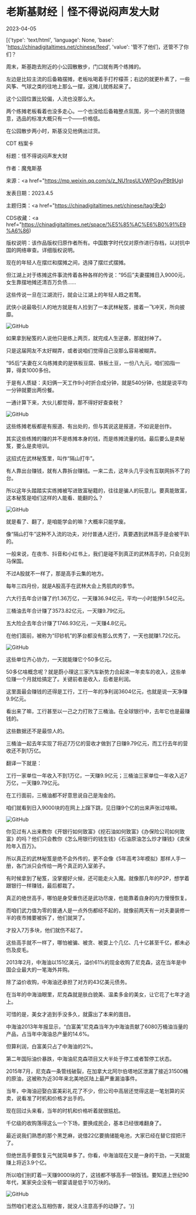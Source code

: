 # 老斯基财经｜怪不得说闷声发大财

2023-04-05

[{'type': 'text/html', 'language': None, 'base': 'https://chinadigitaltimes.net/chinese/feed', 'value': '管不了他们，还管不了你们？

周末，斯基跑去附近的小公园散散步，门口就有两个练摊的。

左边是比较主流的后备箱摆摊，老板吆喝着手打柠檬茶；右边的就更朴素了，一些风筝、气球之类的往地上那么一摆，这摊儿就练起来了。

这个公园位置比较偏，人流也没那么大。

两个练摊老板看着也没多走心。一个也没给后备箱整点氛围，另一个进的货很随意，选品的标准大概只有一个——价格低。

在公园散步两小时，斯基没见他俩出过货。



CDT 档案卡

标题：怪不得说闷声发大财

作者：魔鬼斯基

来源：<a href="https://mp.weixin.qq.com/s/z_NU1rpsULVWPGgyPBt9Ug)

发表日期：2023.4.5

主题归类：<a href="https://chinadigitaltimes.net/chinese/tag/央企)

CDS收藏：<a href="https://chinadigitaltimes.net/space/%E5%85%AC%E6%B0%91%E9%A6%86)

版权说明：该作品版权归原作者所有。中国数字时代仅对原作进行存档，以对抗中国的网络审查。详细版权说明。





现在的年轻人在摆烂和摆摊之间，选择了摆烂式摆摊。

但江湖上对于练摊这件事流传着各种各样的传说：“95后”夫妻摆摊日入9000元，女生靠摆地摊还清百万负债……

这些传说一旦在江湖流行，就会让江湖上的年轻人趋之若鹜。

武侠小说最吸引人的地方就是有人捡到了一本武林秘笈，接着一飞冲天，所向披靡。

![GitHub](https://chinadigitaltimes.net/chinese/files/2023/04/post-694602-642da3f4b504c.)

如果拿到秘笈的人说他只是练上两页，就完成人生逆袭，那就封神了。

只是这届网友不太好糊弄，或者说咱们觉得自己没那么容易被糊弄。

“95后”夫妻在义乌练摊卖的是铁板豆腐、铁板土豆，一份八九元，咱们掐指一算，得卖1000多份。

于是有人质疑：夫妇俩一天工作9小时折合成分钟，就是540分钟，也就是说平均一分钟就要出两份餐。

一通计算下来，大伙儿都觉得，那不得好好查查税？

![GitHub](https://chinadigitaltimes.net/chinese/files/2023/04/post-694602-642da3f4bead1.)

这些练摊老板都是有报道、有出处的，但与其说这是报道，不如说是创作。

其实这些练摊的赚的并不是练摊本身的钱，而是练摊流量的钱。最后要么是卖秘笈，要么是卖培训。

这招式在武林秘笈里，叫作“隔山打牛”。

有人靠出台赚钱，就有人靠拆台赚钱。一来二去，这年头几乎没有互联网拆不了的台。

所以这年头踏踏实实练摊被写进致富秘籍的，往往是骗人的玩意儿。要真能致富，这本秘笈是咱们这样的人能看、能翻的么？

![GitHub](https://chinadigitaltimes.net/chinese/files/2023/04/post-694602-642da3f4c98d4.)

就是看了、翻了，是咱能学会的嘛？大概率只能学废。

像“隔山打牛”这种不入流的功夫，对付普通人还行，真要遇到武林高手是会被干趴的。

一般来说，在夜市、抖音和小红书上，我们是碰不到真正的武林高手的，只会见到马保国。

不过A股就不一样了，那是高手云集的地方。

每年三四月份，就是A股高手在武林大会上秀肌肉的季节。



六大行去年合计赚了约1.36万亿，一天赚36.94亿元，平均一小时能挣1.54亿元。

三桶油去年合计赚了3573.82亿元，一天赚9.79亿元。

五大险企去年合计赚了1746.93亿元，一天赚4.8亿元。



在他们面前，被称为“印钞机”的茅台都没有那么优秀了，一天也就赚1.72亿元。

![GitHub](https://chinadigitaltimes.net/chinese/files/2023/04/post-694602-642da3f4d3568.)

这些单位齐心协力，一天就能赚它个50多亿元。

50多亿啥概念呢？就是蔚小理这三家汽车新势力合起来一年卖车的收入，这些单位赚一个月就给搞定了。关键前者是收入，后者是利润。

这里面最会赚钱的还得是工行，工行一年的净利润3604亿元，也就是说一天净赚9.9亿元。

看出来了嘛，工行甚至以一己之力打败了三桶油。在全球银行中，去年它也是最赚钱的。

这些数据还不是最惊人的。

三桶油一起去年实现了将近7万亿的营收才做到了日赚9.79亿元，而工行去年的营收还不到1万亿。

翻译一下就是：



工行一家单位一年收入不到1万亿，一天赚9.9亿元；三桶油三家单位一年收入近7万亿，一天赚9.79亿元。



在工行面前，三桶油都不好意思说自己是淘金的。

咱们就看到日入9000块的在网上上蹿下跳，见日赚9个亿的出来声张过啥嘛。

![GitHub](https://chinadigitaltimes.net/chinese/files/2023/04/post-694602-642da3f4dcd18.)

你见过有人出来教你《开银行如何致富》《挖石油如何致富》《办保险公司如何致富》的吗？他们只会教你《怎么用银行的钱生钱》《石油原油怎么炒才赚钱》《卖保险年入百万》。

所以真正的武林秘笈是绝不会外传的，更不会像《5年高考3年模拟》那样人手一册，各门派只会传给一两个真正的入室弟子。

有时候拿到了秘笈，没掌握好火候，还可能走火入魔。就像那几年的P2P，想学着跟银行一样赚钱，最后都栽了。

真正的绝世高手，哪怕是身受重伤还是武功尽废，也能靠着自身的内力慢慢恢复。

而咱们武力值为零的普通人是一点外伤都经不起的，就像前两天有一对夫妻装修一半的夜市摊要被拆了，他们就哭了。

才投入7万多块，他们就伤不起了。

这些高手就不一样了，哪怕被骗、被贪、被耍上个几亿、几十亿甚至千亿，都未必伤及皮毛。

2013年2月，中海油以151亿美元，溢价61%的现金收购了尼克森，这在当年是中国企业最大的一笔海外并购。

除了溢价收购，中海油还承担了对方的43亿美元债务。

在当年的中海油眼里，尼克森就是肤白貌美、温柔多金的美女，让它花了七年才追上。

可惜的是，美女才追到手没多久，就露出了本来的面目。

中海油2013年年报显示，“白富美”尼克森当年为中海油贡献了6080万桶油当量的产品，占当年中海油总产量的14.6%。

但算利润，白富美只占了中海油的2%。

第二年国际油价暴跌，中海油尼克森项目又大半处于停工或者暂停工状态。

2015年7月，尼克森一条管线破裂，在加拿大北阿尔伯塔地区泄漏了接近31500桶的原油，这被称为近30年来北美地区陆上最严重漏油事件。

当年，中海油迎娶白富美彩礼花了不少，但公司中高层还觉得这是一笔划算的买卖，说看准了时机和价格才出手的。

现在回过头来看，当年的时机和价格听着就很尴尬。

千亿级的收购落得这么一个下场，要换成民企，基本已经很难翻身了。

最近说我们熟悉的那个黑芝麻，说借22亿要搞储能电池，大家已经在替它捏把汗了。

但绝世高手要恢复元气就简单多了。你看，中海油现在又是一身的干劲，一天就能赚上将近3.9个亿。

所以咱们别盯着一天赚9000块的了，这钱都不够高手一顿饭钱。要知道上世纪90年代，某家央企没有一顿宴请是低于10万块的。

![GitHub](https://chinadigitaltimes.net/chinese/files/2023/04/post-694602-642da3f4e761d.)

当然咱们老这么互相伤害，就没人注意高手的动静了。'}]